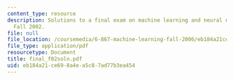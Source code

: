 ```yaml
---
content_type: resource
description: Solutions to a final exam on machine learning and neural networks from
  Fall 2002.
file: null
file_location: /coursemedia/6-867-machine-learning-fall-2006/eb184a21ce698a4ea5c87ad77b3ea454_final_f02soln.pdf
file_type: application/pdf
resourcetype: Document
title: final_f02soln.pdf
uid: eb184a21-ce69-8a4e-a5c8-7ad77b3ea454
---
```

